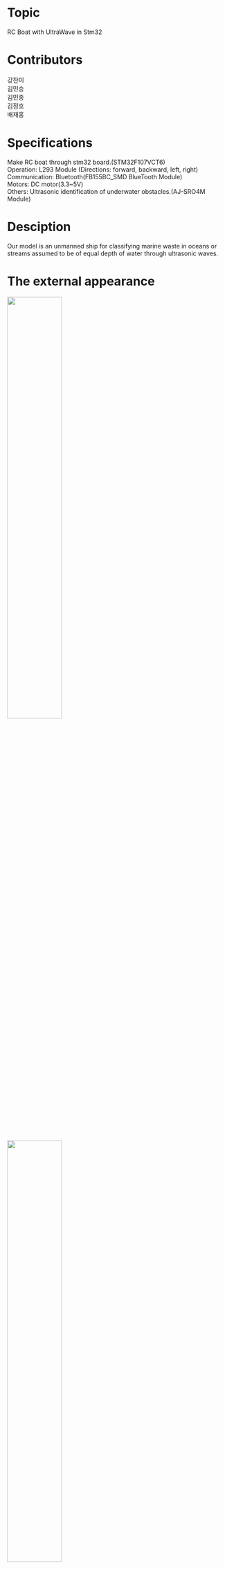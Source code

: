 # Topic
 RC Boat with UltraWave in Stm32 
 
 # Contributors
  강찬미\
  김민승\
  김민종\
  김정호\
  배재홍
  
 # Specifications
 Make RC boat through stm32 board.(STM32F107VCT6) \
 Operation: L293 Module (Directions: forward, backward, left, right) \
 Communication: Bluetooth(FB155BC_SMD BlueTooth Module) \
 Motors: DC motor(3.3~5V) \
 Others: Ultrasonic identification of underwater obstacles.(AJ-SRO4M Module) 
 
 # Desciption
  Our model is an unmanned ship for classifying marine waste in oceans or streams assumed to be of   equal depth of water through ultrasonic waves.
  
  # The external appearance
   <img src="https://user-images.githubusercontent.com/111568619/209884291-60a89eb4-d5ff-42d2-9f67-2e1f4470f2c1.jpg" height="50%" width="50%"> 
   <img src="https://user-images.githubusercontent.com/111568619/209884369-524d37f2-6792-4afb-a1d9-765aa2d71bad.jpg" height="50%" width="50%">

